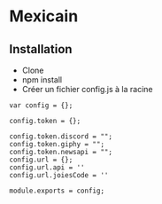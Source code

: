 # Mexicain

## Installation
- Clone
- npm install
- Créer un fichier config.js à la racine

```
var config = {};

config.token = {};

config.token.discord = "";
config.token.giphy = "";
config.token.newsapi = "";
config.url = {};
config.url.api = ''
config.url.joiesCode = ''

module.exports = config;
```
